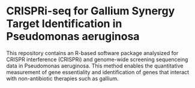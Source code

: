 # CRISPRi-seq for Gallium Synergy Target Identification in Pseudomonas aeruginosa


This repository contains an R-based software package analysized for CRISPR interference (CRISPRi) and genome-wide screening sequenceing data in Pseudomonas aeruginosa. This method enables the quantitative measurement of gene essentiality and identification of genes that interact with non-antibiotic therapies such as gallium. 
